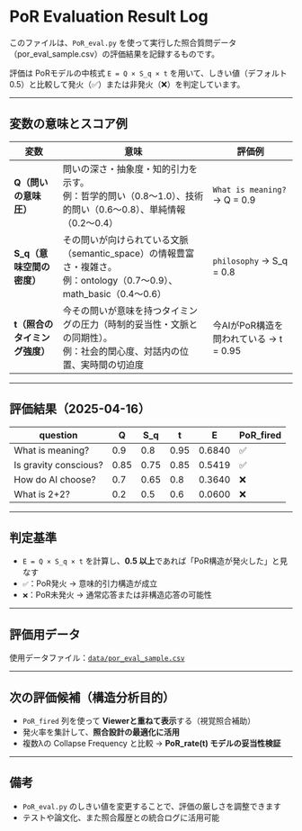 # PoR Evaluation Result Log

このファイルは、`PoR_eval.py` を使って実行した照合質問データ（por_eval_sample.csv）の評価結果を記録するものです。

評価は PoRモデルの中核式 `E = Q × S_q × t` を用いて、しきい値（デフォルト 0.5）と比較して発火（✅）または非発火（❌）を判定しています。

---

## 変数の意味とスコア例

| 変数 | 意味 | 評価例 |
|------|------|--------|
| **Q（問いの意味圧）** | 問いの深さ・抽象度・知的引力を示す。<br>例：哲学的問い（0.8〜1.0）、技術的問い（0.6〜0.8）、単純情報（0.2〜0.4） | `What is meaning?` → Q = 0.9 |
| **S_q（意味空間の密度）** | その問いが向けられている文脈（semantic_space）の情報豊富さ・複雑さ。<br>例：ontology（0.7〜0.9）、math_basic（0.4〜0.6） | `philosophy` → S_q = 0.8 |
| **t（照合のタイミング強度）** | 今その問いが意味を持つタイミングの圧力（時制的妥当性・文脈との同期性）。<br>例：社会的関心度、対話内の位置、実時間の切迫度 | 今AIがPoR構造を問われている → t = 0.95 |
---

## 評価結果（2025-04-16）

| question                  | Q   | S_q | t   | E       | PoR_fired |
|---------------------------|-----|-----|-----|---------|------------|
| What is meaning?          | 0.9 | 0.8 | 0.95 | 0.6840  | ✅         |
| Is gravity conscious?     | 0.85| 0.75| 0.85 | 0.5419  | ✅         |
| How do AI choose?         | 0.7 | 0.65| 0.8  | 0.3640  | ❌         |
| What is 2+2?              | 0.2 | 0.5 | 0.6  | 0.0600  | ❌         |

---

## 判定基準

- `E = Q × S_q × t` を計算し、**0.5 以上**であれば「PoR構造が発火した」と見なす
- `✅`：PoR発火 → 意味的引力構造が成立
- `❌`：PoR未発火 → 通常応答または非構造応答の可能性

---

## 評価用データ

使用データファイル：[`data/por_eval_sample.csv`](./data/por_eval_sample.csv)

---

## 次の評価候補（構造分析目的）

- `PoR_fired` 列を使って **Viewerと重ねて表示**する（視覚照合補助）
- 発火率を集計して、**照合設計の最適化に活用**
- 複数λの Collapse Frequency と比較 → **PoR_rate(t) モデルの妥当性検証**

---

## 備考

- `PoR_eval.py` のしきい値を変更することで、評価の厳しさを調整できます
- テストや論文化、また照合履歴との統合ログに活用可能
